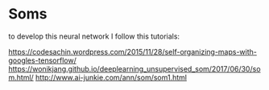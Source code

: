 # Soms

to develop this neural network I follow this tutorials:</b>

https://codesachin.wordpress.com/2015/11/28/self-organizing-maps-with-googles-tensorflow/ </b>
https://wonikjang.github.io/deeplearning_unsupervised_som/2017/06/30/som.html/</b>
http://www.ai-junkie.com/ann/som/som1.html </b>
